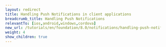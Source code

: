 ```yaml
---
layout: redirect
title: Handling Push Notifications in client applications
breadcrumb_title: Handling Push Notifications
relevantTo: [ios,android,windows,cordova]
new_url: /tutorials/en/foundation/8.0/notifications/handling-push-notifications/
weight: 4
show_children: true
---
```

